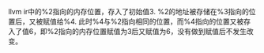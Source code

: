 llvm ir中的%2指向的内存位置，存入了初始值3. %2的地址被存储在%3指向的位置后，又被赋值给%4. 此时%4与%2指向相同的位置，而%4指向的位置又被存入了值6，即%2指向的内存位置赋值为3后又赋值为6，没有做到赋值后不发生改变。
